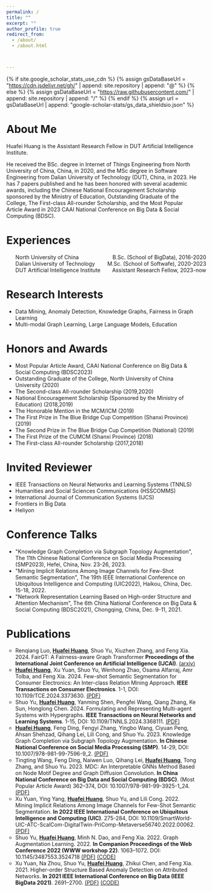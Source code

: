 ```yaml
---
permalink: /
title: ""
excerpt: ""
author_profile: true
redirect_from: 
  - /about/
  - /about.html



---
```


{% if site.google_scholar_stats_use_cdn %}
{% assign gsDataBaseUrl = "https://cdn.jsdelivr.net/gh/" | append: site.repository | append: "@" %}
{% else %}
{% assign gsDataBaseUrl = "https://raw.githubusercontent.com/" | append: site.repository | append: "/" %}
{% endif %}
{% assign url = gsDataBaseUrl | append: "google-scholar-stats/gs_data_shieldsio.json" %}

<span class='anchor' id='about-me'></span>

# About Me

Huafei Huang is the Assistant Research Fellow in DUT Artificial Intelligence Institute. 
<!-- He received the BSc degree in Internet of Things (IoT) Engineering from the North University of China (NUC), Taiyuan, China, in 2020, and reveived the MSc degree in Software Engineering from Dalian University of Technology (DUT), Dalian, China. -->
He received the BSc. degree in Internet of Things Engineering from North University of China, China, in 2020, and the MSc degree in Software Engineering from Dalian University of Technology (DUT), China, in 2023. He has 7 papers published and he has been honored with several academic awards, including the Chinese National Encouragement Scholarship sponsored by the Ministry of Education, Outstanding Graduate of the College, The First-class All-rounder Scholarship, and the Most Popular Article Award in 2023 CAAI National Conference on Big Data & Social Computing (BDSC).


<span class='anchor' id='-experiences'></span>

# Experiences
<ul style = "width:100%">
  <li style = "display:flex;justify-content:space-between;">
    <div class="left" style="box-sizing: border-box;">
      North University of China
    </div>
  	<div class="right" style="box-sizing: border-box;">
      B.Sc. (School of BigData), 2016-2020
    </div>
  </li>
  <li style = "display:flex;justify-content:space-between;">
    <div class="left" style="box-sizing: border-box;">
      Dalian University of Technology
    </div>
  	<div class="right" style="box-sizing: border-box;">
      M.Sc. (School of Softwafe), 2020-2023
    </div>
  </li>
  <li style = "display:flex;justify-content:space-between;">
    <div class="left" style="box-sizing: border-box;">
      DUT Artificial Intelligence Institute
    </div>
  	<div class="right" style="box-sizing: border-box;">
      Assistant Research Fellow, 2023-now
    </div>
  </li>
</ul> 

<span class='anchor' id='-research-interests'></span>

# Research Interests
- Data Mining, Anomaly Detection, Knowledge Graphs, Fairness in Graph Learning
- Multi-modal Graph Learning, Large Language Models, Education

<span class='anchor' id='-honors-and-awards'></span>

# Honors and Awards

- Most Popular Article Award, CAAI National Conference on Big Data & Social Computing (BDSC2023)
- Outstanding Graduate of the College, North University of China University (2020)
- The Second-class All-rounder Scholarship (2019,2020)
- National Encouragement Scholarship (Sponsored by the Ministry of Education) (2018,2019)
- The Honorable Mention in the MCM/ICM (2019)
- The First Prize in The Blue Bridge Cup Competition (Shanxi Province) (2019)
- The Second Prize in The Blue Bridge Cup Competition (National) (2019)
- The First Prize of the CUMCM (Shanxi Province) (2018)
- The First-class All-rounder Scholarship (2017,2018)

# Invited Reviewer
- IEEE Transactions on Neural Networks and Learning Systems (TNNLS)
- Humanities and Social Sciences Communications (HSSCOMMS)
- International Journal of Communication Systems (IJCS)
- Frontiers in Big Data
- Heliyon 

# Conference Talks
- "Knowledge Graph Completion via Subgraph Topology Augmentation", The 11th Chinese National Conference on Social Media Processing (SMP2023), Hefei, China, Nov. 23-26, 2023. 
- "Mining Implicit Relations Among Image Channels for Few-Shot Semantic Segmentation", The 19th IEEE International Conference on Ubiquitous Intelligence and Computing (UIC2022), Haikou, China, Dec. 15-18, 2022. 
- "Network Representation Learning Based on High-order Structure and Attention Mechanism", The 6th China National Conference on Big Data & Social Computing (BDSC2021), Chongqing, China, Dec. 9-11, 2021.

<span class='anchor' id='-publications'></span>

# Publications 

<ul style="list-style-type: circle;">
  <li>Renqiang Luo, <u><strong>Huafei Huang</strong></u>, Shuo Yu, Xiuzhen Zhang, and Feng Xia. 2024. FairGT: A Fairness-aware Graph Transformer
 <strong>Proceedings of the International Joint Conference on Artificial  Intelligence (IJCAI)</strong>. <a href="https://arxiv.org/abs/2404.17169">(arxiv)</a></li>
  <li><u><strong>Huafei Huang</strong></u>, Xu Yuan, Shuo Yu, Wenhong Zhao, Osama Alfarraj, Amr Tolba, and Feng Xia. 2024. Few-shot Semantic Segmentation for Consumer Electronics: An Inter-class Relation Mining Approach. <strong>IEEE Transactions on Consumer Electronics</strong>. 1-1, DOI: 10.1109/TCE.2024.3373630. <a href="https://ieeexplore.ieee.org/document/10460319">(PDF)</a></li>
  <li>Shuo Yu, <u><strong>Huafei Huang</strong></u>, Yanming Shen, Pengfei Wang, Qiang Zhang, Ke Sun, Honglong Chen. 2024. Formulating and Representing Multi-agent Systems with Hypergraphs. <strong>IEEE Transactions on Neural Networks and Learning Systems</strong>. 1-15, DOI: 10.1109/TNNLS.2024.3368111. <a href="https://ieeexplore.ieee.org/document/10449457">(PDF)</a> </li>
  <li><u><strong>Huafei Huang</strong></u>, Feng Ding, Fengyi Zhang, Yingbo Wang, Ciyuan Peng, Ahsan Shehzad, Qihang Lei, Lili Cong, and Shuo Yu. 2023. Knowledge Graph Completion via Subgraph Topology Augmentation. <strong>In Chinese National Conference on Social Media Processing (SMP)</strong>. 14-29, DOI: 10.1007/978-981-99-7596-9_2.  <a href="https://link.springer.com/chapter/10.1007/978-981-99-7596-9_2">(PDF)</a> </li>
  <li>Tingting Wang, Feng Ding, Naiwen Luo, Qihang Lei, <u><strong>Huafei Huang</strong></u>, Tong Zhang, and Shuo Yu. 2023. MDC: An Interpretable GNNs Method Based on Node Motif Degree and Graph Diffusion Convolution. <strong>In China National Conference on Big Data and Social Computing (BDSC)</strong>. (Most Popular Article Award) 362–374, DOI: 10.1007/978-981-99-3925-1_24. <a href="https://link.springer.com/chapter/10.1007/978-981-99-3925-1_24">(PDF)</a> </li>
  <li>Xu Yuan, Ying Yang, <u><strong>Huafei Huang</strong></u>, Shuo Yu, and Lili Cong. 2022. Mining Implicit Relations Among Image Channels for Few-Shot Semantic Segmentation. <strong>In 2022 IEEE International Conference on Ubiquitous Intelligence and Computing (UIC)</strong>. 275-284, DOI: 10.1109/SmartWorld-UIC-ATC-ScalCom-DigitalTwin-PriComp-Metaverse56740.2022.00062. <a href="https://ieeexplore.ieee.org/document/10189692/">(PDF)</a> </li>
  <li>Shuo Yu, <u><strong>Huafei Huang</strong></u>, Minh N. Dao, and Feng Xia. 2022. Graph Augmentation Learning. 2022. <strong>In Companion Proceedings of the Web Conference 2022  (WWW workshop 22)</strong>. 1063–1072. DOI: 10.1145/3487553.3524718 <a href="https://dl.acm.org/doi/10.1145/3487553.3524718">(PDF)</a> <a href="https://github.com/yushuowiki/awesome-GAL">(CODE)</a></li>
  <li>Xu Yuan, Na Zhou, Shuo Yu, <u><strong>Huafei Huang</strong></u>, Zhikui Chen, and Feng Xia. 2021. Higher-order Structure Based Anomaly Detection on Attributed Networks. <strong>In 2021 IEEE International Conference on Big Data (IEEE BigData 2021)</strong>. 2691–2700. <a href="https://ieeexplore.ieee.org/document/9671990">(PDF)</a> <a href="https://github.com/yushuowiki/GUIDE_pytorch">(CODE)</a> </li>
</ul>
